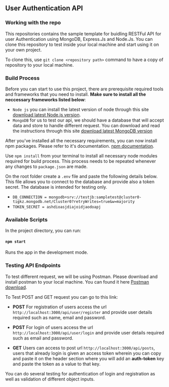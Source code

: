 ## User Authentication API 

### Working with the repo 
This repositories contains the sample template for buidling RESTFul API for user Authentication using MongoDB, Express.Js and Node.Js. You can clone this repository to test inside your local machine and start using it on your own project.

To clone this, use `git clone <repository path>` command to have a copy of repository to your local machine.

### Build Process
Before you can start to use this project, there are prerequisite required tools and frameworks that you need to install. **Make sure to install all the neccessary frameworks listed below**:

* `Node js` you can install the latest version of node through this site [download latest Node.js version](https://nodejs.org/en/download/).
* `MongoDB` for us to test our api, we should have a database that will accept data and store to handle different request. You can download and read the instructions through this site [download latest MongoDB version](https://docs.mongodb.com/manual/tutorial/install-mongodb-on-windows/) 

After you've installed all the necessary requirements, you can now install npm packages. Please refer to it's documentation. [npm documentation](https://docs.npmjs.com/downloading-and-installing-packages-locally).

Use `npm install` from your terminal to install all necessary node modules required for build process. This process needs to be repeated whenever any changes to `package.json` are made.

On the root folder create a `.env` file and paste the following details below. This file allows you to connect to the database and provide also a token secret. The database is intended for testing only.

* `DB_CONNECTION = mongodb+srv://testjb:sampletest@cluster0-tigkz.mongodb.net/Cluster0?retryWrites=true&w=majority`
* `TOKEN_SECRET = ashdioasjdiajoidjaodoapj`


### Available Scripts

In the project directory, you can run:

#### `npm start`
Runs the app in the development mode. <br>

### Testing API Endpoints

To test different request, we will be using Postman. Please download and install postman to your local machine. You can found it here [Postman download](https://www.postman.com/).

To Test POST and GET request you can go to this link:
* **POST** For registration of users access the url `http://localhost:3000/api/user/register` and provide user details required such as name, email and password.
* **POST** For login of users access the url `http://localhost:3000/api/user/login` and provide user details required such as email and password.

* **GET** Users can access to post url `http://localhost:3000/api/posts`, users that already login is given an access token wherein you can copy and paste it on the header section where you will add an **auth-token** key and paste the token as a value to that key. 

You can do several testing for authentication of login and registration as well as validation of different object inputs.




 
